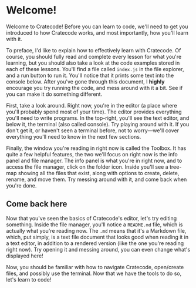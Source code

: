 # Welcome!

Welcome to Cratecode! Before you can learn to code, we'll need to get you introduced to how Cratecode works, and most importantly, how you'll learn with it.

To preface, I'd like to explain how to effectively learn with Cratecode. Of course, you should fully read and complete every lesson for what you're learning, but you should also take a look at the code examples stored in each of these lessons. You'll find a file called `index.js` in the file explorer, and a run button to run it. You'll notice that it prints some text into the console below. After you've gone through this document, I **highly** encourage you try running the code, and mess around with it a bit. See if you can make it do something different.

First, take a look around. Right now, you're in the editor (a place where you'll probably spend most of your time). The editor provides everything you'll need to write programs. In the top-right, you'll see the text editor, and below it, the terminal (also called console). Try playing around with it. If you don't get it, or haven't seen a terminal before, not to worry—we'll cover everything you'll need to know in the next few sections.

Finally, the window you're reading in right now is called the Toolbox. It has quite a few helpful features, the two we'll focus on right now is the info panel and file manager. The info panel is what you're in right now, and to access the file manager, click on the folder icon. Inside you'll see a tree-map showing all the files that exist, along with options to create, delete, rename, and move them. Try messing around with it, and come back when you're done.

## Come back here

Now that you've seen the basics of Cratecode's editor, let's try editing something. Inside the file manager, you'll notice a `README.md` file, which is actually what you're reading now. The `.md` means that it's a Markdown file, which, put simply, is a text file document that looks good when reading it in a text editor, in addition to a rendered version (like the one you're reading right now). Try opening it and messing around, you can even change what's displayed here!

Now, you should be familiar with how to navigate Cratecode, open/create files, and possibly use the terminal. Now that we have the tools to do so, let's learn to code!

